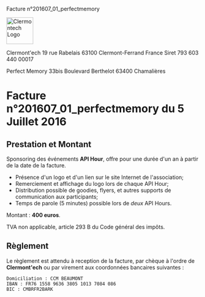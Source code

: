 <p class="invoice-number">Facture n°201607_01_perfectmemory</p>

<img class="left" width="70px" src="http://clermontech.org/images/clermontech_logo_200px.png" alt="Clermontech Logo" />

<p class="address-us">
<span class="address-title">Clermont'ech</span>
<span class="address-street">19 rue Rabelais</span>
<span class="address-city">63100 Clermont-Ferrand</span>
<span class="address-country">France</span>
<span class="address-extra">Siret 793 603 440 00017</span>
</p>

<p class="address-client">
<span class="address-title">Perfect Memory</span>
<span class="address-street">33bis Boulevard Berthelot</span>
<span class="address-city">63400 Chamalières</span>
</p>

<h1 class="invoice-title">
Facture n°201607_01_perfectmemory du 5 Juillet 2016
</h1>


## Prestation et Montant


Sponsoring des événements **API Hour**, offre pour une durée d'un an à partir de la
date de la facture.

* Présence d'un logo et d'un lien sur le site Internet de l'association;
* Remerciement et affichage du logo lors de chaque API Hour;
* Distribution possible de goodies, flyers, et autres supports de communication aux participants;
* Temps de parole (5 minutes) possible lors de _deux_ API Hours.

Montant : **400 euros**.

TVA non applicable, article 293 B du Code général des impôts.


## Règlement

Le règlement est attendu à reception de la facture, par chèque à l'ordre de
**Clermont'ech** ou par virement aux coordonnées bancaires suivantes :

	Domiciliation : CCM BEAUMONT
	IBAN : FR76 1558 9636 3805 1013 7084 086
	BIC : CMBRFR2BARK
